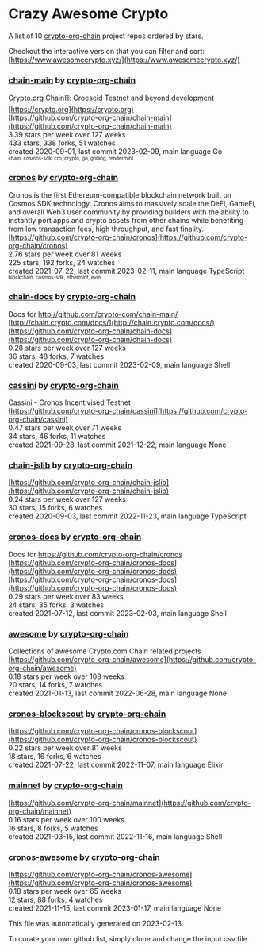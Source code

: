# Crazy Awesome Crypto
A list of 10 [crypto-org-chain](https://github.com/crypto-org-chain) project repos ordered by stars.  

Checkout the interactive version that you can filter and sort: 
[https://www.awesomecrypto.xyz/](https://www.awesomecrypto.xyz/)  


### [chain-main](https://github.com/crypto-org-chain/chain-main) by [crypto-org-chain](https://github.com/crypto-org-chain)  
Crypto.org Chain⛓: Croeseid Testnet and beyond development  
[https://crypto.org](https://crypto.org)  
[https://github.com/crypto-org-chain/chain-main](https://github.com/crypto-org-chain/chain-main)  
3.39 stars per week over 127 weeks  
433 stars, 338 forks, 51 watches  
created 2020-09-01, last commit 2023-02-09, main language Go  
<sub><sup>chain, cosmos-sdk, cro, crypto, go, golang, tendermint</sup></sub>


### [cronos](https://github.com/crypto-org-chain/cronos) by [crypto-org-chain](https://github.com/crypto-org-chain)  
Cronos is the first Ethereum-compatible blockchain network built on Cosmos SDK technology. Cronos aims to massively scale the DeFi, GameFi, and overall Web3 user community by providing builders with the ability to instantly port apps and crypto assets from other chains while benefiting from low transaction fees, high throughput, and fast finality.  
[https://github.com/crypto-org-chain/cronos](https://github.com/crypto-org-chain/cronos)  
2.76 stars per week over 81 weeks  
225 stars, 192 forks, 24 watches  
created 2021-07-22, last commit 2023-02-11, main language TypeScript  
<sub><sup>blockchain, cosmos-sdk, ethermint, evm</sup></sub>


### [chain-docs](https://github.com/crypto-org-chain/chain-docs) by [crypto-org-chain](https://github.com/crypto-org-chain)  
Docs for http://github.com/crypto-com/chain-main/  
[http://chain.crypto.com/docs/](http://chain.crypto.com/docs/)  
[https://github.com/crypto-org-chain/chain-docs](https://github.com/crypto-org-chain/chain-docs)  
0.28 stars per week over 127 weeks  
36 stars, 48 forks, 7 watches  
created 2020-09-03, last commit 2023-02-09, main language Shell  


### [cassini](https://github.com/crypto-org-chain/cassini) by [crypto-org-chain](https://github.com/crypto-org-chain)  
Cassini - Cronos Incentivised Testnet  
[https://github.com/crypto-org-chain/cassini](https://github.com/crypto-org-chain/cassini)  
0.47 stars per week over 71 weeks  
34 stars, 46 forks, 11 watches  
created 2021-09-28, last commit 2021-12-22, main language None  


### [chain-jslib](https://github.com/crypto-org-chain/chain-jslib) by [crypto-org-chain](https://github.com/crypto-org-chain)  
  
[https://github.com/crypto-org-chain/chain-jslib](https://github.com/crypto-org-chain/chain-jslib)  
0.24 stars per week over 127 weeks  
30 stars, 15 forks, 6 watches  
created 2020-09-03, last commit 2022-11-23, main language TypeScript  


### [cronos-docs](https://github.com/crypto-org-chain/cronos-docs) by [crypto-org-chain](https://github.com/crypto-org-chain)  
Docs for https://github.com/crypto-org-chain/cronos  
[https://github.com/crypto-org-chain/cronos-docs](https://github.com/crypto-org-chain/cronos-docs)  
[https://github.com/crypto-org-chain/cronos-docs](https://github.com/crypto-org-chain/cronos-docs)  
0.29 stars per week over 83 weeks  
24 stars, 35 forks, 3 watches  
created 2021-07-12, last commit 2023-02-03, main language Shell  


### [awesome](https://github.com/crypto-org-chain/awesome) by [crypto-org-chain](https://github.com/crypto-org-chain)  
Collections of awesome Crypto.com Chain related projects  
[https://github.com/crypto-org-chain/awesome](https://github.com/crypto-org-chain/awesome)  
0.18 stars per week over 108 weeks  
20 stars, 14 forks, 7 watches  
created 2021-01-13, last commit 2022-06-28, main language None  


### [cronos-blockscout](https://github.com/crypto-org-chain/cronos-blockscout) by [crypto-org-chain](https://github.com/crypto-org-chain)  
  
[https://github.com/crypto-org-chain/cronos-blockscout](https://github.com/crypto-org-chain/cronos-blockscout)  
0.22 stars per week over 81 weeks  
18 stars, 16 forks, 6 watches  
created 2021-07-22, last commit 2022-11-07, main language Elixir  


### [mainnet](https://github.com/crypto-org-chain/mainnet) by [crypto-org-chain](https://github.com/crypto-org-chain)  
  
[https://github.com/crypto-org-chain/mainnet](https://github.com/crypto-org-chain/mainnet)  
0.16 stars per week over 100 weeks  
16 stars, 8 forks, 5 watches  
created 2021-03-15, last commit 2022-11-16, main language Shell  


### [cronos-awesome](https://github.com/crypto-org-chain/cronos-awesome) by [crypto-org-chain](https://github.com/crypto-org-chain)  
  
[https://github.com/crypto-org-chain/cronos-awesome](https://github.com/crypto-org-chain/cronos-awesome)  
0.18 stars per week over 65 weeks  
12 stars, 88 forks, 4 watches  
created 2021-11-15, last commit 2023-01-17, main language None  


This file was automatically generated on 2023-02-13.  

To curate your own github list, simply clone and change the input csv file.  